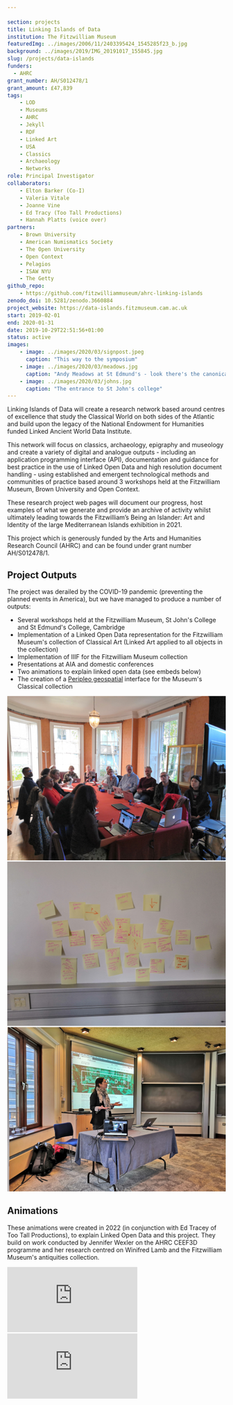 ```yaml
---

section: projects
title: Linking Islands of Data
institution: The Fitzwilliam Museum
featuredImg: ../images/2006/11/2403395424_1545285f23_b.jpg
background: ../images/2019/IMG_20191017_155845.jpg
slug: /projects/data-islands
funders:
  - AHRC
grant_number: AH/S012478/1
grant_amount: £47,839
tags:
    - LOD
    - Museums
    - AHRC
    - Jekyll
    - RDF
    - Linked Art
    - USA
    - Classics
    - Archaeology
    - Networks
role: Principal Investigator
collaborators:
    - Elton Barker (Co-I)
    - Valeria Vitale
    - Joanne Vine
    - Ed Tracy (Too Tall Productions)
    - Hannah Platts (voice over)
partners:
    - Brown University
    - American Numismatics Society
    - The Open University
    - Open Context
    - Pelagios
    - ISAW NYU
    - The Getty
github_repo: 
    - https://github.com/fitzwilliammuseum/ahrc-linking-islands
zenodo_doi: 10.5281/zenodo.3660884
project_website: https://data-islands.fitzmuseum.cam.ac.uk
start: 2019-02-01
end: 2020-01-31
date: 2019-10-29T22:51:56+01:00
status: active
images:
    - image: ../images/2020/03/signpost.jpeg
      caption: "This way to the symposium"
    - image: ../images/2020/03/meadows.jpg
      caption: "Andy Meadows at St Edmund's - look there's the canonical URI for Rome in Numismatics"
    - image: ../images/2020/03/johns.jpg
      caption: "The entrance to St John's college"
---
```

Linking Islands of Data will create a research network based around centres of excellence that study the Classical World
on both sides of the Atlantic and build upon the legacy of the National Endowment for Humanities funded Linked Ancient
World Data Institute.

This network will focus on classics, archaeology, epigraphy and museology and create a variety of digital and analogue
outputs - including an application programming interface (API), documentation and guidance for best practice in the use
of Linked Open Data and high resolution document handling - using established and emergent technological methods and
communities of practice based around 3 workshops held at the Fitzwilliam Museum, Brown University and Open Context.

These research project web pages will document our progress, host examples of what we generate and provide an archive of
activity whilst ultimately leading towards the Fitzwilliam’s Being an Islander: Art and Identity of the large
Mediterranean Islands exhibition in 2021.

This project which is generously funded by the Arts and Humanities Research Council (AHRC) and can be found under grant
number AH/S012478/1.

## Project Outputs

The project was derailed by the COVID-19 pandemic (preventing the planned events in America), but we have managed to
produce a number of outputs:

* Several workshops held at the Fitzwilliam Museum, St John's College and St Edmund's College, Cambridge
* Implementation of a Linked Open Data representation for the Fitzwilliam Museum's collection of Classical Art (Linked
  Art applied to all objects in the collection)
* Implementation of IIIF for the Fitzwilliam Museum collection
* Presentations at AIA and domestic conferences
* Two animations to explain linked open data (see embeds below)
* The creation of a [Peripleo geospatial](https://mapping-antiquity.fitzmuseum.cam.ac.uk) interface for the Museum's
  Classical collection

<div class="container my-3">
    <div class="row">
        <div class="col-lg-4 col-md-4 col-sm-4 col-xs-6">
            <img src="../images/2019/10/workshopOne.jpg" alt="Workshop one in the Syndicate room" class="img-fluid" />
        </div>
        <div class="col-lg-4 col-md-4 col-sm-4 col-xs-6">
            <img src="../images/2019/10/postIts.jpg" alt="Workshop two post it notes" class="img-fluid" />
        </div>
        <div class="col-lg-4 col-md-4 col-sm-4 col-xs-6">
            <img src="../images/2019/10/alice.jpg" class="img-fluid" alt="Alice Lynn McMichael speaks about LEADR" /> 
        </div>
    </div>
</div>

## Animations

These animations were created in 2022 (in conjunction with Ed Tracey of Too Tall Productions), to explain Linked Open Data and this project.
They build on work conducted by Jennifer Wexler on the AHRC CEEF3D programme and her research centred on Winifred Lamb and the Fitzwilliam 
Museum's antiquities collection.

<div class="row">
  <div class="col-md-6">
    <div class="ratio-16x9 ratio"><iframe src="https://www.youtube.com/embed/0m79yDb4AzE?controls=0" title="YouTube video player" frameborder="0" allow="accelerometer; autoplay; clipboard-write; encrypted-media; gyroscope; picture-in-picture" allowfullscreen></iframe></div>
  </div>  
  <div class="col-md-6">
    <div class="ratio-16x9 ratio"><iframe src="https://www.youtube.com/embed/mMR6JQ1M6qE?controls=0" title="YouTube video player" frameborder="0" allow="accelerometer; autoplay; clipboard-write; encrypted-media; gyroscope; picture-in-picture" allowfullscreen></iframe></div>
  </div>
</div>
